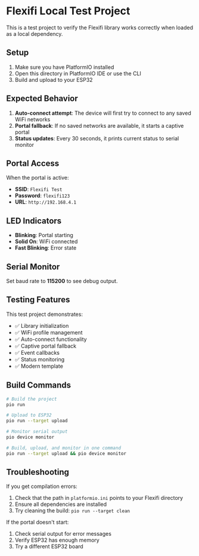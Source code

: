 # Flexifi Local Test Project

This is a test project to verify the Flexifi library works correctly when loaded as a local dependency.

## Setup

1. Make sure you have PlatformIO installed
2. Open this directory in PlatformIO IDE or use the CLI
3. Build and upload to your ESP32

## Expected Behavior

1. **Auto-connect attempt**: The device will first try to connect to any saved WiFi networks
2. **Portal fallback**: If no saved networks are available, it starts a captive portal
3. **Status updates**: Every 30 seconds, it prints current status to serial monitor

## Portal Access

When the portal is active:
- **SSID**: `Flexifi Test`
- **Password**: `flexifi123`
- **URL**: `http://192.168.4.1`

## LED Indicators

- **Blinking**: Portal starting
- **Solid On**: WiFi connected
- **Fast Blinking**: Error state

## Serial Monitor

Set baud rate to **115200** to see debug output.

## Testing Features

This test project demonstrates:
- ✅ Library initialization
- ✅ WiFi profile management
- ✅ Auto-connect functionality
- ✅ Captive portal fallback
- ✅ Event callbacks
- ✅ Status monitoring
- ✅ Modern template

## Build Commands

```bash
# Build the project
pio run

# Upload to ESP32
pio run --target upload

# Monitor serial output
pio device monitor

# Build, upload, and monitor in one command
pio run --target upload && pio device monitor
```

## Troubleshooting

If you get compilation errors:
1. Check that the path in `platformio.ini` points to your Flexifi directory
2. Ensure all dependencies are installed
3. Try cleaning the build: `pio run --target clean`

If the portal doesn't start:
1. Check serial output for error messages
2. Verify ESP32 has enough memory
3. Try a different ESP32 board
